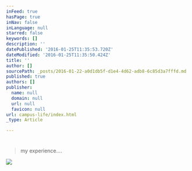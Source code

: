 ```yaml
---
inFeed: true
hasPage: true
inNav: false
inLanguage: null
starred: false
keywords: []
description: ''
datePublished: '2016-01-25T11:35:53.720Z'
dateModified: '2016-01-25T11:35:50.424Z'
title: ''
author: []
sourcePath: _posts/2016-01-22-a0d1db5f-d1e4-4d62-adb8-6c85d3a7fffd.md
published: true
authors: []
publisher:
  name: null
  domain: null
  url: null
  favicon: null
url: campus-life/index.html
_type: Article

---
```

# 

## 
> 
> my experience....

![](https://s3-us-west-2.amazonaws.com/the-grid-img/p/f48f19af3941f6e48c69b6afb5e00d1bd690e3ed.jpg)